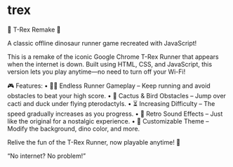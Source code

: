 # trex
🦖 T-Rex Remake 🌵

A classic offline dinosaur runner game recreated with JavaScript!

This is a remake of the iconic Google Chrome T-Rex Runner that appears when the internet is down. Built using HTML, CSS, and JavaScript, this version lets you play anytime—no need to turn off your Wi-Fi!

🎮 Features:
	•	🏃‍♂️ Endless Runner Gameplay – Keep running and avoid obstacles to beat your high score.
	•	🌵 Cactus & Bird Obstacles – Jump over cacti and duck under flying pterodactyls.
	•	⏳ Increasing Difficulty – The speed gradually increases as you progress.
	•	🎵 Retro Sound Effects – Just like the original for a nostalgic experience.
	•	🎨 Customizable Theme – Modify the background, dino color, and more.

Relive the fun of the T-Rex Runner, now playable anytime! 🚀

“No internet? No problem!”
